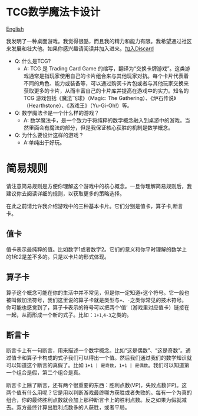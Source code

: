 # TCG数学魔法卡设计

[English](/README.md)

我发明了一种桌面游戏。我觉得很酷，而且我的精力和能力有限。我希望通过社区来发展和壮大他。如果你感兴趣请阅读并加入进来。[加入Discard](https://discord.gg/9xUGkcg3)

- Q: 什么是TCG?
  -  A: TCG 是 Trading Card Game 的缩写，翻译为“交换卡牌游戏”。这类游戏通常是指玩家使用自己的卡片组合来与其他玩家对抗。每个卡片代表着不同的角色、能力或装备等，可以通过购买卡片包或者与其他玩家交换来获取更多的卡片，从而丰富自己的卡片库并提高在游戏中的实力。知名的 TCG 游戏包括《魔法飞球》（Magic: The Gathering）、《炉石传说》（Hearthstone）、《游戏王》（Yu-Gi-Oh!）等。
- Q: 数学魔法卡是一个什么样的游戏？
  - A: 数学魔法卡，是一个致力于将纯粹的数学概念融入到桌游中的游戏。当然里面会有魔法的部分，但是我保证核心获胜的机制是数学概念。
- Q: 为什么要设计这样的游戏？
  - A:单纯出于好玩。

# 简易规则
请注意简易规则是方便你理解这个游戏中的核心概念。一旦你理解简易规则后，我建议你去阅读详细的规则，以获取更多的策略选择。

在此之前请允许我介绍游戏中的三种基本卡片。它们分别是值卡，算子卡,断言卡。
## 值卡
值卡表示最纯粹的值。比如数字1或者数字2。它们的意义和你平时理解的数学上的1和2是差不多的。只是以卡片的形式体现。
## 算子卡
算子这个概念可能在你的生活中并不常见，但是你一定知道`+`这个符号。它一般也被叫做加法符号，我们这里说的算子卡就是类型与`+`、`-`之类你常见的技术符号。你可能也感觉到了，算子卡表示的符号可以把两个‘值’（游戏里对应值卡）链接在一起，从而形成一个新的式子。比如：`1+1`,`4-3`之类的。
## 断言卡
断言卡上有一句断言，用来描述一个数学概念。比如“这是偶数”、“这是奇数”。通过值卡和算子卡构成的式子我们可以得出一个值。然后我们通过我们的数学知识就可以知道这个断言的真假了。比如 `1+1 | 是奇数`，`1+1 | 是偶数`。我们可以知道第一个组合是假，第二个组合是真。

断言卡上除了断言，还有两个很重要的东西：胜利点数(VP)，失败点数(FP)。这两个值有什么用呢？它是用以判断游戏最终哪方获胜或者失败的。每有一个为真的组合，你的最终胜利点数就会加上那种断言卡上的胜利点数。反之如果为假就减去。双方最终计算出胜利点数多的人获胜，或者平局。
